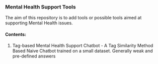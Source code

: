 ### Mental Health Support Tools

The aim of this repository is to add tools or possible tools aimed at supporting Mental Health issues. 

#### Contents:
1. Tag-based Mental Health Support Chatbot - A Tag Similarity Method Based Naive Chatbot trained on a small dataset. Generally weak and pre-defined answers

